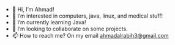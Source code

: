 - 👋 Hi, I’m Ahmad!
- 👀 I’m interested in computers, java, linux, and medical stuff!
- 🌱 I’m currently learning Java!
- 💞️ I’m looking to collaborate on some projects.
- 📫 How to reach me? On my email ahmadalrabih3@gmail.com

<!---
aza161/aza161 is a ✨ special ✨ repository because its `README.md` (this file) appears on your GitHub profile.
You can click the Preview link to take a look at your changes.
--->
